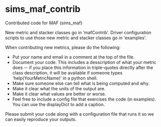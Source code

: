 sims_maf_contrib
================

Contributed code for MAF (sims_maf)

New metric and stacker classes go in 'mafContrib'.
Driver configuration scripts to use those new metric and stacker classes go in 'examples'.

When contributing new metrics, please do the following:
* Put your name and email in a comment at the top of the file.
* Document your code. This includes a desscription of what your metric does -- if you place this information
  in triple-quotes directly after the class description, it will be available if someone types 
  'help(YourMetricName)' in a python shell. 
* Make sure someone else can tell what is being computed and why.
* Make it clear what the units of the output are.
* Make it clear what values are better or worse.
* Feel free to include a config file that exercises the code (in examples).
    You can use the displayDict to add a caption.

Please submit your code along with a configuration file that runs it so we can easily reproduce your outputs.
